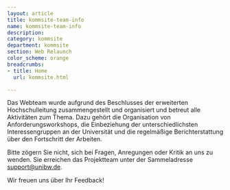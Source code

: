 ```yaml
---
layout: article
title: kommsite-team-info
name: kommsite-team-info
description: 
category: kommsite
department: kommsite
section: Web Relaunch
color_scheme: orange
breadcrumbs:
- title: Home
  url: kommsite.html

---
```

<p>Das Webteam wurde aufgrund des Beschlusses der erweiterten Hochschulleitung zusammengestellt und organisiert und betreut alle Aktivitäten zum Thema. Dazu gehört die Organisation von Anforderungsworkshops, die Einbeziehung der unterschiedlichsten Interessengruppen an der Universität und die regelmäßige Berichterstattung über den Fortschritt der Arbeiten.
</p>
<p>Bitte zögern Sie nicht, sich bei Fragen, Anregungen oder Kritik an uns zu wenden. Sie erreichen das Projektteam unter der Sammeladresse <a class="btn btn-default btn-theme-colored" href="mailto:support@unibw.de">support@unibw.de</a>.</p>

<p>Wir freuen uns über Ihr Feedback!</p>
